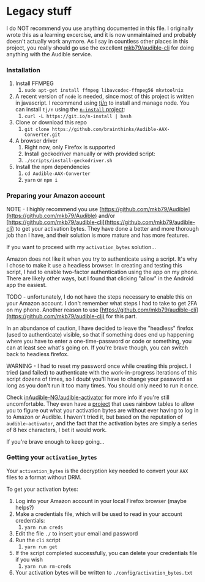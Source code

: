 # Legacy stuff

I do NOT recommend you use anything documented in this file. I originally wrote this as a learning excercise, and it is now unmaintained and probably doesn't actually work anymore. As I say in countless other places in this project, you really should go use the excellent [mkb79/audible-cli](https://github.com/mkb79/audible-cli) for doing anything with the Audible service.

### Installation

1. Install FFMPEG
    1. `sudo apt-get install ffmpeg libavcodec-ffmpeg56 mkvtoolnix`
1. A recent version of `node` is needed, since most of this project is written in javascript.  I recommend using [tj/n](https://github.com/tj/n) to install and manage node.  You can install `tj/n` using the [`n-install` project](https://github.com/mklement0/n-install):
    1. `curl -L https://git.io/n-install | bash`
1. Clone or download this repo
    1. `git clone https://github.com/brainthinks/Audible-AAX-Converter.git`
1. A browser driver
    1. Right now, only Firefox is supported
    1. Install geckodriver manually or with provided script:
    1. `./scripts/install-geckodriver.sh`
1. Install the npm dependencies
    1. `cd Audible-AAX-Converter`
    1. `yarn` or `npm i`

### Preparing your Amazon account

NOTE - I highly recommend you use [https://github.com/mkb79/Audible](https://github.com/mkb79/Audible) and/or [https://github.com/mkb79/audible-cli](https://github.com/mkb79/audible-cli) to get your activation bytes.  They have done a better and more thorough job than I have, and their solution is more mature and has more features.

If you want to proceed with my `activation_bytes` solution...

Amazon does not like it when you try to authenticate using a script.  It's why I chose to make it use a headless browser.  In creating and testing this script, I had to enable two-factor authentication using the app on my phone.  There are likely other ways, but I found that clicking "allow" in the Android app the easiest.

TODO - unfortunately, I do not have the steps necessary to enable this on your Amazon account.  I don't remember what steps I had to take to get 2FA on my phone.  Another reason to use [https://github.com/mkb79/audible-cli](https://github.com/mkb79/audible-cli) for this part.

In an abundance of caution, I have decided to leave the "headless" firefox (used to authenticate) visible, so that if something does end up happening where you have to enter a one-time-password or code or something, you can at least see what's going on.  If you're brave though, you can switch back to headless firefox.

WARNING - I had to reset my password once while creating this project.  I tried (and failed) to authenticate with the work-in-progress iterations of this script dozens of times, so I doubt you'll have to change your password as long as you don't run it too many times.  You should only need to run it once.

Check [inAudible-NG/audible-activator](https://github.com/inAudible-NG/audible-activator) for more info if you're still uncomfortable.  They even have a [project](https://github.com/inAudible-NG/RainbowCrack-NG) that uses rainbow tables to allow you to figure out what your activation bytes are without ever having to log in to Amazon or Audible.  I haven't tried it, but based on the reputation of `audible-activator`, and the fact that the activation bytes are simply a series of 8 hex characters, I bet it would work.

If you're brave enough to keep going...

### Getting your `activation_bytes`

Your `activation_bytes` is the decryption key needed to convert your `AAX` files to a format without DRM.

To get your activation bytes:

1. Log into your Amazon account in your local Firefox browser (maybe helps?)
1. Make a credentials file, which will be used to read in your account credentials:
    1. `yarn run creds`
1. Edit the file `./` to insert your email and password
1. Run the `cli` script
    1. `yarn run get`
1. If the script completed successfully, you can delete your credentials file if you wish
    1. `yarn run rm-creds`
1. Your activation bytes will be written to `./config/activation_bytes.txt`
